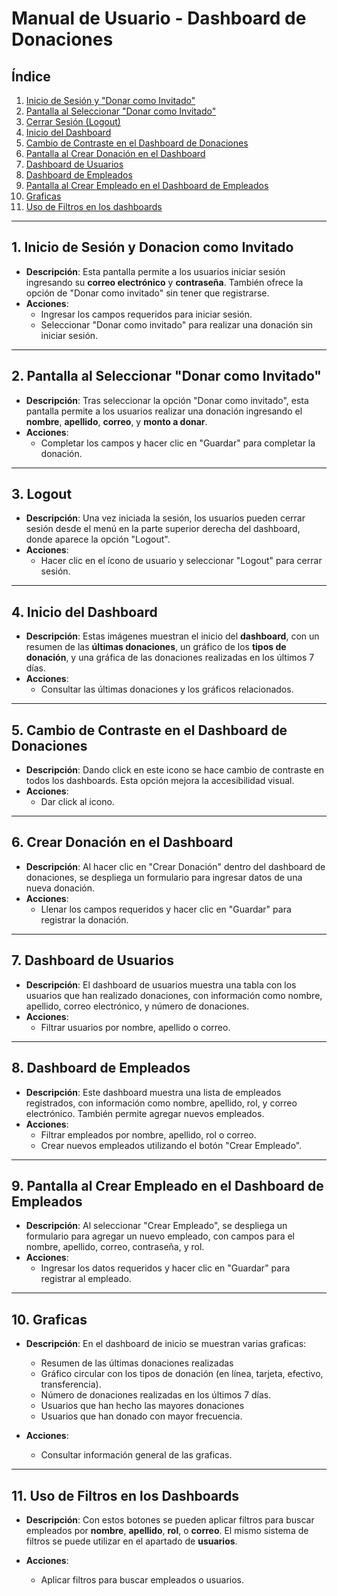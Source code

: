 # **Manual de Usuario - Dashboard de Donaciones**

## **Índice**
1. [Inicio de Sesión y "Donar como Invitado"]()
2. [Pantalla al Seleccionar "Donar como Invitado"]()
3. [Cerrar Sesión (Logout)]()
4. [Inicio del Dashboard]()
5. [Cambio de Contraste en el Dashboard de Donaciones]()
6. [Pantalla al Crear Donación en el Dashboard]()
7. [Dashboard de Usuarios]()
8. [Dashboard de Empleados]()
9. [Pantalla al Crear Empleado en el Dashboard de Empleados]()
10. [Graficas]()
11. [Uso de Filtros en los dashboards]()

---

## 1. **Inicio de Sesión y Donacion como Invitado**
- **Descripción**: Esta pantalla permite a los usuarios iniciar sesión ingresando su **correo electrónico** y **contraseña**. También ofrece la opción de "Donar como invitado" sin tener que registrarse.
- **Acciones**:
  - Ingresar los campos requeridos para iniciar sesión.
  - Seleccionar "Donar como invitado" para realizar una donación sin iniciar sesión.

---

## 2. **Pantalla al Seleccionar "Donar como Invitado"**
- **Descripción**: Tras seleccionar la opción "Donar como invitado", esta pantalla permite a los usuarios realizar una donación ingresando el **nombre**, **apellido**, **correo**, y **monto a donar**.
- **Acciones**:
  - Completar los campos y hacer clic en "Guardar" para completar la donación.

---

## 3. **Logout**
- **Descripción**: Una vez iniciada la sesión, los usuarios pueden cerrar sesión desde el menú en la parte superior derecha del dashboard, donde aparece la opción "Logout".
- **Acciones**:
  - Hacer clic en el ícono de usuario y seleccionar "Logout" para cerrar sesión.

---

## 4. **Inicio del Dashboard**
- **Descripción**: Estas imágenes muestran el inicio del **dashboard**, con un resumen de las **últimas donaciones**, un gráfico de los **tipos de donación**, y una gráfica de las donaciones realizadas en los últimos 7 días.
- **Acciones**:
  - Consultar las últimas donaciones y los gráficos relacionados.

---

## 5. **Cambio de Contraste en el Dashboard de Donaciones**
- **Descripción**: Dando click en este icono se hace cambio de contraste en todos los dashboards. Esta opción mejora la accesibilidad visual.
- **Acciones**:
  - Dar click al icono.

---

## 6. **Crear Donación en el Dashboard**
- **Descripción**: Al hacer clic en "Crear Donación" dentro del dashboard de donaciones, se despliega un formulario para ingresar datos de una nueva donación.
- **Acciones**:
  - Llenar los campos requeridos y hacer clic en "Guardar" para registrar la donación.

---

## 7. **Dashboard de Usuarios**
- **Descripción**: El dashboard de usuarios muestra una tabla con los usuarios que han realizado donaciones, con información como nombre, apellido, correo electrónico, y número de donaciones.
- **Acciones**:
  - Filtrar usuarios por nombre, apellido o correo.

---

## 8. **Dashboard de Empleados**
- **Descripción**: Este dashboard muestra una lista de empleados registrados, con información como nombre, apellido, rol, y correo electrónico. También permite agregar nuevos empleados.
- **Acciones**:
  - Filtrar empleados por nombre, apellido, rol o correo.
  - Crear nuevos empleados utilizando el botón "Crear Empleado".

---

## 9. **Pantalla al Crear Empleado en el Dashboard de Empleados**
- **Descripción**: Al seleccionar "Crear Empleado", se despliega un formulario para agregar un nuevo empleado, con campos para el nombre, apellido, correo, contraseña, y rol.
- **Acciones**:
  - Ingresar los datos requeridos y hacer clic en "Guardar" para registrar al empleado.

---

## 10. **Graficas**
- **Descripción**: En el dashboard de inicio se muestran varias graficas:
  - Resumen de las últimas donaciones realizadas
  - Gráfico circular con los tipos de donación (en línea, tarjeta, efectivo, transferencia).
  - Número de donaciones realizadas en los últimos 7 días.
  - Usuarios que han hecho las mayores donaciones
  - Usuarios que han donado con mayor frecuencia.
 
- **Acciones**:
  - Consultar información general de las graficas.

---

## 11. **Uso de Filtros en los Dashboards**
- **Descripción**: Con estos botones se pueden aplicar filtros para buscar empleados por **nombre**, **apellido**, **rol**, o **correo**. El mismo sistema de filtros se puede utilizar en el apartado de **usuarios**.

- **Acciones**:
  - Aplicar filtros para buscar empleados o usuarios.
